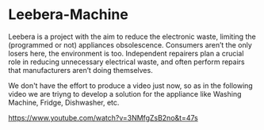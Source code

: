 # Leebera-Machine
Leebera is a project with the aim to reduce the electronic waste, limiting the (programmed or not) appliances obsolescence.
Consumers aren’t the only losers here, the environment is too. Independent repairers plan a crucial role in reducing unnecessary electrical waste, and often perform repairs that manufacturers aren’t doing themselves.

We don't have the effort to produce a video just now, so as in the following video we are triyng to develop a solution for the appliance like Washing Machine, Fridge, Dishwasher, etc.

https://www.youtube.com/watch?v=3NMfgZsB2no&t=47s
